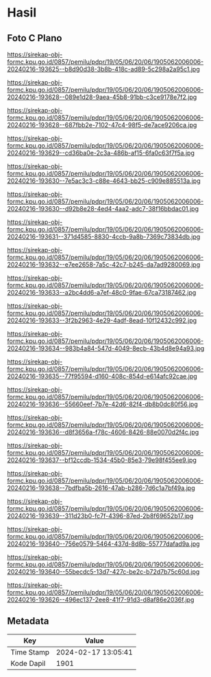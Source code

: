 # Hasil

## Foto C Plano

https://sirekap-obj-formc.kpu.go.id/0857/pemilu/pdpr/19/05/06/20/06/1905062006006-20240216-193625--b8d90d38-3b8b-418c-ad89-5c298a2a95c1.jpg

https://sirekap-obj-formc.kpu.go.id/0857/pemilu/pdpr/19/05/06/20/06/1905062006006-20240216-193628--089e1d28-9aea-45b8-91bb-c3ce9178e7f2.jpg

https://sirekap-obj-formc.kpu.go.id/0857/pemilu/pdpr/19/05/06/20/06/1905062006006-20240216-193628--687fbb2e-7102-47c4-98f5-de7ace9206ca.jpg

https://sirekap-obj-formc.kpu.go.id/0857/pemilu/pdpr/19/05/06/20/06/1905062006006-20240216-193629--cd36ba0e-2c3a-486b-af15-6fa0c63f7f5a.jpg

https://sirekap-obj-formc.kpu.go.id/0857/pemilu/pdpr/19/05/06/20/06/1905062006006-20240216-193630--7e5ac3c3-c88e-4643-bb25-c909e885513a.jpg

https://sirekap-obj-formc.kpu.go.id/0857/pemilu/pdpr/19/05/06/20/06/1905062006006-20240216-193630--d92b8e28-4ed4-4aa2-adc7-38f16bbdac01.jpg

https://sirekap-obj-formc.kpu.go.id/0857/pemilu/pdpr/19/05/06/20/06/1905062006006-20240216-193631--371d4585-8830-4ccb-9a8b-7369c73834db.jpg

https://sirekap-obj-formc.kpu.go.id/0857/pemilu/pdpr/19/05/06/20/06/1905062006006-20240216-193632--e7ee2658-7a5c-42c7-b245-da7ad9280069.jpg

https://sirekap-obj-formc.kpu.go.id/0857/pemilu/pdpr/19/05/06/20/06/1905062006006-20240216-193633--a2bc4dd6-a7ef-48c0-9fae-67ca73187462.jpg

https://sirekap-obj-formc.kpu.go.id/0857/pemilu/pdpr/19/05/06/20/06/1905062006006-20240216-193633--3f2b2963-4e29-4adf-8ead-10f12432c992.jpg

https://sirekap-obj-formc.kpu.go.id/0857/pemilu/pdpr/19/05/06/20/06/1905062006006-20240216-193634--983b4a84-547d-4049-8ecb-43b4d8e94a93.jpg

https://sirekap-obj-formc.kpu.go.id/0857/pemilu/pdpr/19/05/06/20/06/1905062006006-20240216-193635--77f95594-d160-408c-854d-e614afc92cae.jpg

https://sirekap-obj-formc.kpu.go.id/0857/pemilu/pdpr/19/05/06/20/06/1905062006006-20240216-193636--55660eef-7b7e-42d6-82f4-db8b0dc80f56.jpg

https://sirekap-obj-formc.kpu.go.id/0857/pemilu/pdpr/19/05/06/20/06/1905062006006-20240216-193636--d8f3656a-f78c-4606-8426-88e0070d2f4c.jpg

https://sirekap-obj-formc.kpu.go.id/0857/pemilu/pdpr/19/05/06/20/06/1905062006006-20240216-193637--bf12ccdb-1534-45b0-85e3-79e98f455ee9.jpg

https://sirekap-obj-formc.kpu.go.id/0857/pemilu/pdpr/19/05/06/20/06/1905062006006-20240216-193638--7bdfba5b-2616-47ab-b286-7d6c1a7bf49a.jpg

https://sirekap-obj-formc.kpu.go.id/0857/pemilu/pdpr/19/05/06/20/06/1905062006006-20240216-193639--311d23b0-fc7f-4396-87ed-2b8f69652b17.jpg

https://sirekap-obj-formc.kpu.go.id/0857/pemilu/pdpr/19/05/06/20/06/1905062006006-20240216-193640--756e0579-5464-437d-8d8b-55777dafad9a.jpg

https://sirekap-obj-formc.kpu.go.id/0857/pemilu/pdpr/19/05/06/20/06/1905062006006-20240216-193640--55becdc5-13d7-427c-be2c-b72d7b75c60d.jpg

https://sirekap-obj-formc.kpu.go.id/0857/pemilu/pdpr/19/05/06/20/06/1905062006006-20240216-193626--496ec137-2ee8-41f7-91d3-d8af86e2036f.jpg


## Metadata

| Key        | Value               |
| ---------- | ------------------- |
| Time Stamp | 2024-02-17 13:05:41 |
| Kode Dapil | 1901                |



